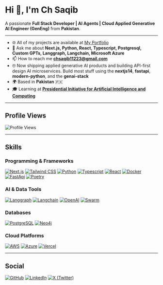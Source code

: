 # Hi 👋, I'm Ch Saqib

A passionate **Full Stack Developer | AI Agents | Cloud Applied Generative AI Engineer (GenEng)** from **Pakistan**.

---

- 🌐 All of my projects are available at [My Portfolio](https://portfolio-sanity-drizzle.vercel.app/)
- 💬 Ask me about **Next.js, Python, React, Typescript, Postgresql, Custom GPTs, Langgraph, Langchain, Microsoft Azure**
- 📫 How to reach me **chsaqib11223@gmail.com**
- 🤓 Now shipping applied generative AI products and building API-first design AI microservices. Build most stuff using the **nextjs14**, **fastapi**, **modern-python**, and the **genai-stack**
- 🌍 Based in **Pakistan** 🇵🇰
- 🎓 Learning at **[Presidential Initiative for Artificial Intelligence and Computing](https://www.piaic.com/)**

---

## Profile Views

![Profile Views](https://komarev.com/ghpvc/?username=Ch-Saqib&color=blue&style=flat-square)

---

## Skills

### Programming & Frameworks
[![Next.js](https://img.shields.io/badge/-Next.js-000000?style=flat-square&logo=next.js&logoColor=white)](https://nextjs.org/)
[![Tailwind CSS](https://img.shields.io/badge/-TailwindCSS-06B6D4?style=flat-square&logo=tailwindcss&logoColor=white)](https://tailwindcss.com/)
[![Python](https://img.shields.io/badge/-Python-3776AB?style=flat-square&logo=python&logoColor=white)](https://www.python.org/)
[![Typescript](https://img.shields.io/badge/-Typescript-007ACC?style=flat-square&logo=typescript&logoColor=white)](https://www.typescriptlang.org/)
[![React](https://img.shields.io/badge/-React-61DAFB?style=flat-square&logo=react&logoColor=black)](https://react.dev/)
[![Docker](https://img.shields.io/badge/-Docker-2496ED?style=flat-square&logo=docker&logoColor=white)](https://www.docker.com/)
[![FastApi](https://img.shields.io/badge/-FastApi-3776AB?style=flat-square&logo=fastapi&logoColor=black)](https://fastapi.tiangolo.com/)
[![Poetry](https://img.shields.io/badge/-Poetry-3776AB?style=flat-square&logo=poetry&logoColor=green)](https://python-poetry.org/)


### AI & Data Tools
[![Langgraph](https://img.shields.io/badge/-Langgraph-000000?style=flat-square&logo=langchain&logoColor=white)](https://www.langchain.com/langgraph)
[![Langchain](https://img.shields.io/badge/-Langchain-000000?style=flat-square&logo=langchain&logoColor=white)](https://www.langchain.com/langchain)
[![OpenAI](https://img.shields.io/badge/-OpenAI-412991?style=flat-square&logo=openai&logoColor=white)](https://openai.com/)
[![Swarm](https://img.shields.io/badge/-OpenAISwarm-412991?style=flat-square&logo=openai&logoColor=white)](https://github.com/openai/swarm)


### Databases
[![PostgreSQL](https://img.shields.io/badge/-PostgreSQL-4169E1?style=flat-square&logo=postgresql&logoColor=white)](https://www.postgresql.org/)
[![Neo4j](https://img.shields.io/badge/-Neo4j-008CC1?style=flat-square&logo=neo4j&logoColor=white)](https://neo4j.com/)

### Cloud Platforms
[![AWS](https://img.shields.io/badge/-AWS-232F3E?style=flat-square&logo=amazon&logoColor=white)](https://aws.amazon.com/free/?gclid=CjwKCAjwo6GyBhBwEiwAzQTmczygsthYWLASn6wUJoHTPsuCwLsDK7_Hszh2hME_8Rb5-u-lkK823BoC4DsQAvD_BwE&trk=3ab2e58b-706c-483a-b823-4661209f3fa5&sc_channel=ps&ef_id=CjwKCAjwo6GyBhBwEiwAzQTmczygsthYWLASn6wUJoHTPsuCwLsDK7_Hszh2hME_8Rb5-u-lkK823BoC4DsQAvD_BwE:G:s&s_kwcid=AL!4422!3!676949700693!e!!g!!azure!20656884922!151388762301&all-free-tier.sort-by=item.additionalFields.SortRank&all-free-tier.sort-order=asc&awsf.Free%20Tier%20Types=*all&awsf.Free%20Tier%20Categories=*all)
[![Azure](https://img.shields.io/badge/-Azure-0078D4?style=flat-square&logo=microsoft-azure&logoColor=white)](https://azure.microsoft.com/en-us/free/search/?ef_id=_k_CjwKCAjwo6GyBhBwEiwAzQTmc3vyGp8R6s8x7BgEx5OcjYiwXhzSJ6nBb6-ksjDey7N1vLRW8lh7whoCoSwQAvD_BwE_k_&OCID=AIDcmm8ge9eggm_SEM__k_CjwKCAjwo6GyBhBwEiwAzQTmc3vyGp8R6s8x7BgEx5OcjYiwXhzSJ6nBb6-ksjDey7N1vLRW8lh7whoCoSwQAvD_BwE_k_&gad_source=1&gclid=CjwKCAjwo6GyBhBwEiwAzQTmc3vyGp8R6s8x7BgEx5OcjYiwXhzSJ6nBb6-ksjDey7N1vLRW8lh7whoCoSwQAvD_BwE)
[![Vercel](https://img.shields.io/badge/-Vercel-000000?style=flat-square&logo=vercel&logoColor=white)](https://vercel.com/)

---

## Social

[![GitHub](https://img.shields.io/badge/-GitHub-181717?style=flat-square&logo=github&logoColor=white)](https://github.com/Ch-Saqib)
[![LinkedIn](https://img.shields.io/badge/-LinkedIn-0077B5?style=flat-square&logo=linkedin&logoColor=white)](https://www.linkedin.com/in/saqib-imran-537759230/)
[![X (Twitter)](https://img.shields.io/badge/-Twitter-1DA1F2?style=flat-square&logo=X&logoColor=white)](https://x.com/chsaqib11223)
